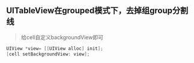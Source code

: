 ## UITableView在grouped模式下，去掉组group分割线

> 给cell自定义backgroundView即可

```objective-c
UIView *view= [[UIView alloc] init];
[cell setBackgroundView: view];
```

